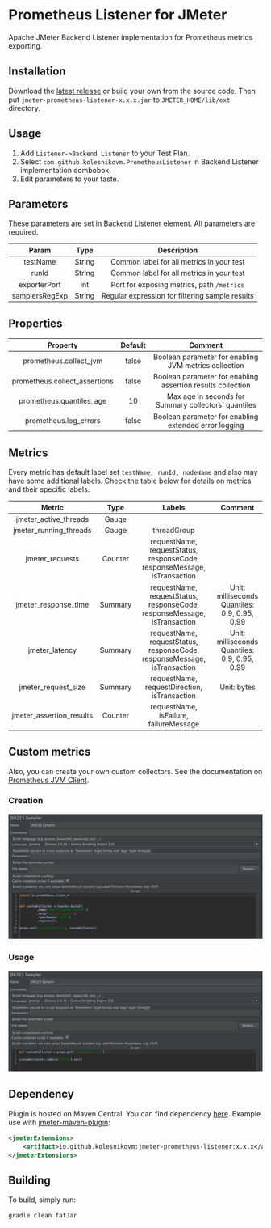 # Prometheus Listener for JMeter

Apache JMeter Backend Listener implementation for Prometheus metrics exporting.

## Installation

Download the [latest release](https://github.com/kolesnikovm/jmeter-prometheus-listener/releases/latest) or build your own from the source code.
Then put `jmeter-prometheus-listener-x.x.x.jar` to `JMETER_HOME/lib/ext` directory.

## Usage

1. Add `Listener->Backend Listener` to your Test Plan.
2. Select `com.github.kolesnikovm.PrometheusListener` in Backend Listener implementation combobox.
3. Edit parameters to your taste.

## Parameters

These parameters are set in Backend Listener element. All parameters are required.

| Param | Type | Description |
|:---:|:---:|:---:|
| testName | String | Common label for all metrics in your test |
| runId | String | Common label for all metrics in your test |
| exporterPort | int | Port for exposing metrics, path `/metrics` |
| samplersRegExp | String | Regular expression for filtering sample results |

## Properties

| Property | Default | Comment |
| :---: | :---: | :---: |
| prometheus.collect_jvm | false | Boolean parameter for enabling JVM metrics collection |
| prometheus.collect_assertions | false | Boolean parameter for enabling assertion results collection |
| prometheus.quantiles_age | 10 | Max age in seconds for Summary collectors' quantiles |
| prometheus.log_errors | false | Boolean parameter for enabling extended error logging |

## Metrics

Every metric has default label set `testName, runId, nodeName` and also may have some additional labels. Check the table below for details on metrics and their specific labels.

| Metric | Type | Labels | Comment |
| :---: | :---: | :---: | :---: |
| jmeter_active_threads | Gauge | | |
| jmeter_running_threads | Gauge | threadGroup | |
| jmeter_requests | Counter | requestName, requestStatus, responseCode, responseMessage, isTransaction | |
| jmeter_response_time | Summary | requestName, requestStatus, responseCode, responseMessage, isTransaction | Unit: milliseconds<br/> Quantiles: 0.9, 0.95, 0.99 |
| jmeter_latency | Summary | requestName, requestStatus, responseCode, responseMessage, isTransaction | Unit: milliseconds<br/> Quantiles: 0.9, 0.95, 0.99 |
| jmeter_request_size | Summary | requestName, requestDirection, isTransaction | Unit: bytes |
| jmeter_assertion_results | Counter | requestName, isFailure, failureMessage | |

## Custom metrics

Also, you can create your own custom collectors. See the documentation on [Prometheus JVM Client](https://github.com/prometheus/client_java).

### Creation

![Custom collector creation](/docs/images/collector_creation.jpeg?raw=true)

### Usage

![Custom collector usage](/docs/images/collector_usage.jpeg?raw=true)

## Dependency

Plugin is hosted on Maven Central. You can find dependency [here](https://search.maven.org/artifact/io.github.kolesnikovm/jmeter-prometheus-listener). Example use with [jmeter-maven-plugin](https://github.com/jmeter-maven-plugin/jmeter-maven-plugin):

```xml
<jmeterExtensions>
    <artifact>io.github.kolesnikovm:jmeter-prometheus-listener:x.x.x</artifact>
</jmeterExtensions>
```

## Building

To build, simply run:

```bash
gradle clean fatJar
```